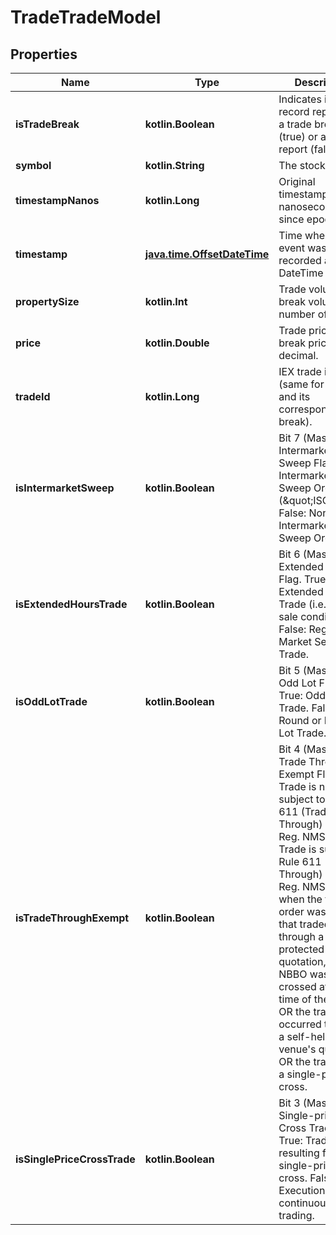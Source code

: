 
# TradeTradeModel

## Properties
| Name | Type | Description | Notes |
| ------------ | ------------- | ------------- | ------------- |
| **isTradeBreak** | **kotlin.Boolean** | Indicates if this record represents a trade break (true) or a trade report (false). |  [optional] |
| **symbol** | **kotlin.String** | The stock symbol. |  [optional] |
| **timestampNanos** | **kotlin.Long** | Original timestamp in nanoseconds since epoch. |  [optional] |
| **timestamp** | [**java.time.OffsetDateTime**](java.time.OffsetDateTime.md) | Time when the event was recorded as DateTime (UTC). |  [optional] |
| **propertySize** | **kotlin.Int** | Trade volume (or break volume) in number of shares. |  [optional] |
| **price** | **kotlin.Double** | Trade price (or break price) as decimal. |  [optional] |
| **tradeId** | **kotlin.Long** | IEX trade identifier (same for report and its corresponding break). |  [optional] |
| **isIntermarketSweep** | **kotlin.Boolean** | Bit 7 (Mask 0x80): Intermarket Sweep Flag. True: Intermarket Sweep Order (\&quot;ISO\&quot;). False: Non-Intermarket Sweep Order. |  [optional] |
| **isExtendedHoursTrade** | **kotlin.Boolean** | Bit 6 (Mask 0x40): Extended Hours Flag. True: Extended Hours Trade (i.e., Form T sale condition). False: Regular Market Session Trade. |  [optional] |
| **isOddLotTrade** | **kotlin.Boolean** | Bit 5 (Mask 0x20): Odd Lot Flag. True: Odd Lot Trade. False: Round or Mixed Lot Trade. |  [optional] |
| **isTradeThroughExempt** | **kotlin.Boolean** | Bit 4 (Mask 0x10): Trade Through Exempt Flag. True: Trade is not subject to Rule 611 (Trade Through) of SEC Reg. NMS. False: Trade is subject to Rule 611 (Trade Through) of SEC Reg. NMS. Applied when the taking order was an ISO that traded through a protected quotation, OR the NBBO was crossed at the time of the trade, OR the trade occurred through a self-helped venue&#39;s quotation, OR the trade was a single-price cross. |  [optional] |
| **isSinglePriceCrossTrade** | **kotlin.Boolean** | Bit 3 (Mask 0x08): Single-price Cross Trade Flag. True: Trade resulting from a single-price cross. False: Execution during continuous trading. |  [optional] |



